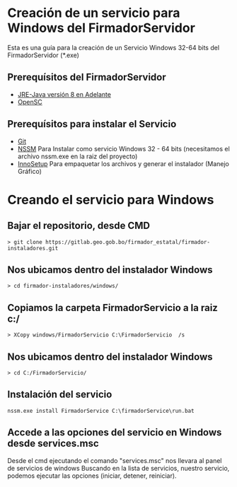 # Creación de un servicio para Windows del FirmadorServidor

Esta es una guía para la creación de un Servicio Windows 32-64 bits del FirmadorServidor (*.exe)

## Prerequísitos del FirmadorServidor

- [JRE-Java versión 8 en Adelante](https://www.java.com/es/download/manual.jsp)
- [OpenSC](https://github.com/OpenSC/OpenSC)


## Prerequísitos para instalar el Servicio

- [Git](https://git-scm.com/)
- [NSSM](http://nssm.cc/download) Para Instalar como servicio Windows 32 - 64 bits (necesitamos el archivo nssm.exe en la raiz del proyecto)
- [InnoSetup](https://inno-setup.uptodown.com/windows) Para empaquetar los archivos y generar el instalador (Manejo Gráfico)

# Creando el servicio para Windows

## Bajar el repositorio, desde CMD

```
> git clone https://gitlab.geo.gob.bo/firmador_estatal/firmador-instaladores.git
```

## Nos ubicamos dentro del instalador Windows

```
> cd firmador-instaladores/windows/
```

## Copiamos la carpeta FirmadorServicio a la raiz c:/

```
> XCopy windows/FirmadorServicio C:\FirmadorServicio  /s
```

## Nos ubicamos dentro del instalador Windows

```
> cd C:/FirmadorServicio/
```

## Instalación del servicio

```
nssm.exe install FirmadorService C:\firmadorService\run.bat
```

## Accede a las opciones del servicio en Windows desde services.msc

Desde el cmd ejecutando el comando "services.msc" nos llevara al panel de servicios de windows
Buscando en la lista de servicios, nuestro servicio, podemos ejecutar las opciones (iniciar, detener, reiniciar).
